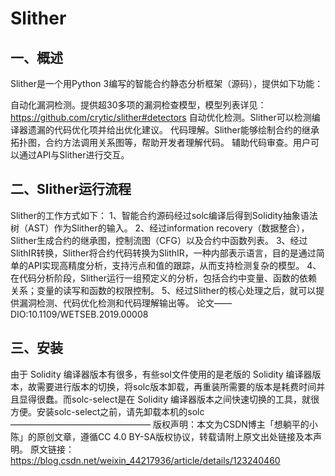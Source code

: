 # Slither

## 一、概述

Slither是一个用Python 3编写的智能合约静态分析框架（源码），提供如下功能：

自动化漏洞检测。提供超30多项的漏洞检查模型，模型列表详见：https://github.com/crytic/slither#detectors
自动优化检测。Slither可以检测编译器遗漏的代码优化项并给出优化建议。
代码理解。Slither能够绘制合约的继承拓扑图，合约方法调用关系图等，帮助开发者理解代码。
辅助代码审查。用户可以通过API与Slither进行交互。

## 二、Slither运行流程

Slither的工作方式如下：
1、智能合约源码经过solc编译后得到Solidity抽象语法树（AST）作为Slither的输入。
2、经过information recovery（数据整合），Slither生成合约的继承图，控制流图（CFG）以及合约中函数列表。
3、经过SlithIR转换，Slither将合约代码转换为SlithIR，一种内部表示语言，目的是通过简单的API实现高精度分析，支持污点和值的跟踪，从而支持检测复杂的模型。
4、在代码分析阶段，Slither运行一组预定义的分析，包括合约中变量、函数的依赖关系；变量的读写和函数的权限控制。
5、经过Slither的核心处理之后，就可以提供漏洞检测、代码优化检测和代码理解输出等。
论文——DIO:10.1109/WETSEB.2019.00008

## 三、安装

由于 Solidity 编译器版本有很多，有些sol文件使用的是老版的 Solidity 编译器版本，故需要进行版本的切换，将solc版本卸载，再重装所需要的版本是耗费时间并且显得很蠢。而solc-select是在 Solidity 编译器版本之间快速切换的工具，就很方便。安装solc-select之前，请先卸载本机的solc
————————————————
版权声明：本文为CSDN博主「想躺平的小陈」的原创文章，遵循CC 4.0 BY-SA版权协议，转载请附上原文出处链接及本声明。
原文链接：https://blog.csdn.net/weixin_44217936/article/details/123240460